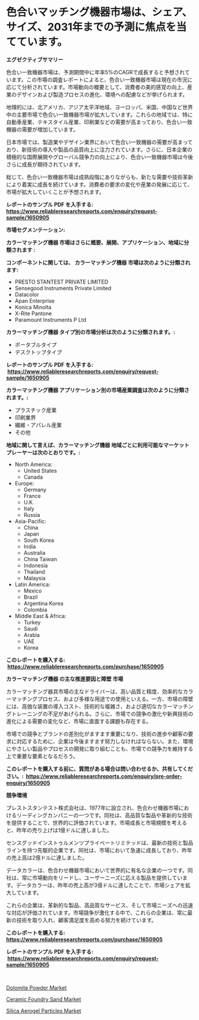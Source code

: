 <p><h1>色合いマッチング機器市場は、シェア、サイズ、2031年までの予測に焦点を当てています。</h1></p><p><strong>エグゼクティブサマリー</strong></p>
<p><p>色合い一致機器市場は、予測期間中に年率5%のCAGRで成長すると予想されています。この市場の調査レポートによると、色合い一致機器市場は現在の市況に応じて分析されています。市場動向の概要として、消費者の美的感覚の向上、産業のデザインおよび製造プロセスの進化、環境への配慮などが挙げられます。</p><p>地理的には、北アメリカ、アジア太平洋地域、ヨーロッパ、米国、中国など世界中の主要市場で色合い一致機器市場が拡大しています。これらの地域では、特に自動車産業、テキスタイル産業、印刷業などの需要が高まっており、色合い一致機器の需要が増加しています。</p><p>日本市場では、製造業やデザイン業界において色合い一致機器の需要が高まっており、新技術の導入や製品の品質向上に注力されています。さらに、日本企業の積極的な国際展開やグローバル競争力の向上により、色合い一致機器市場は今後さらに成長が期待されています。</p><p>総じて、色合い一致機器市場は成熟段階にありながらも、新たな需要や技術革新により着実に成長を続けています。消費者の要求の変化や産業の発展に応じて、市場が拡大していくことが予想されます。</p></p>
<p><strong>レポートのサンプル PDF を入手する: <a href="https://www.reliableresearchreports.com/enquiry/request-sample/1650905">https://www.reliableresearchreports.com/enquiry/request-sample/1650905</a></strong></p>
<p><strong>市場セグメンテーション:</strong></p>
<p><strong> カラーマッチング機器 市場はさらに概要、展開、アプリケーション、地域に分類されます :</strong></p>
<p><strong>コンポーネントに関しては、 カラーマッチング機器 市場は次のように分類されます: &nbsp;</strong></p>
<p><ul><li>PRESTO STANTEST PRIVATE LIMITED</li><li>Sensegood Instruments Private Limited</li><li>Datacolor</li><li>Apan Enterprise</li><li>Konica Minolta</li><li>X-Rite Pantone</li><li>Paramount Instruments P Ltd</li></ul></p>
<p><strong> カラーマッチング機器 タイプ別の市場分析は次のように分類されます。:</strong></p>
<p><ul><li>ポータブルタイプ</li><li>デスクトップタイプ</li></ul></p>
<p><strong>レポートのサンプル PDF を入手する: &nbsp;<a href="https://www.reliableresearchreports.com/enquiry/request-sample/1650905">https://www.reliableresearchreports.com/enquiry/request-sample/1650905</a></strong></p>
<p><strong> カラーマッチング機器 アプリケーション別の市場産業調査は次のように分類されます。:</strong></p>
<p><ul><li>プラスチック産業</li><li>印刷業界</li><li>繊維・アパレル産業</li><li>その他</li></ul></p>
<p><strong>地域に関して言えば、カラーマッチング機器 地域ごとに利用可能なマーケットプレーヤーは次のとおりです。:</strong></p>
<p><ul>
    <li>
        North America:
        <ul>
            <li>United States</li>
            <li>Canada</li>
        </ul>
    </li>
    <li>
        Europe:
        <ul>
            <li>Germany</li>
            <li>France</li>
            <li>U.K.</li>
            <li>Italy</li>
            <li>Russia</li>
        </ul>
    </li>
    <li>
        Asia-Pacific:
        <ul>
            <li>China</li>
            <li>Japan</li>
            <li>South Korea</li>
            <li>India</li>
            <li>Australia</li>
            <li>China Taiwan</li>
            <li>Indonesia</li>
            <li>Thailand</li>
            <li>Malaysia</li>
        </ul>
    </li>
    <li>
        Latin America:
        <ul>
            <li>Mexico</li>
            <li>Brazil</li>
            <li>Argentina Korea</li>
            <li>Colombia</li>
        </ul>
    </li>
    <li>
        Middle East & Africa:
        <ul>
            <li>Turkey</li>
            <li>Saudi</li>
            <li>Arabia</li>
            <li>UAE</li>
            <li>Korea</li>
        </ul>
    </li>
    </ul></p>
<p><strong>このレポートを購入する: &nbsp;<a href="https://www.reliableresearchreports.com/purchase/1650905">https://www.reliableresearchreports.com/purchase/1650905</a></strong></p>
<p><strong>カラーマッチング機器 の主な推進要因と障壁 市場</strong></p>
<p><p>カラーマッチング器具市場の主なドライバーは、高い品質と精度、効率的なカラーマッチングプロセス、および多様な用途での使用といえる。一方、市場の障壁には、高価な装置の導入コスト、技術的な複雑さ、および適切なカラーマッチングトレーニングの不足があげられる。さらに、市場での競争の激化や新興技術の進化による需要の変化など、市場に直面する課題も存在する。</p><p>市場での競争とブランドの差別化がますます重要になり、技術の進歩や顧客の要求に対応するために、企業は今後ますます努力しなければならない。また、環境にやさしい製品やプロセスの開発に取り組むことも、市場での競争力を維持する上で重要な要素となるだろう。</p></p>
<p><strong>このレポートを購入する前に、質問がある場合は問い合わせるか、共有してください。:&nbsp; <a href="https://www.reliableresearchreports.com/enquiry/pre-order-enquiry/1650905">https://www.reliableresearchreports.com/enquiry/pre-order-enquiry/1650905</a></strong></p>
<p><strong>競争環境</strong></p>
<p><p>プレストスタンテスト株式会社は、1977年に設立され、色合わせ機器市場におけるリーディングカンパニーの一つです。同社は、高品質な製品や革新的な技術を提供することで、世界的に評価されています。市場成長と市場規模を考えると、昨年の売り上げは1億ドルに達しました。</p><p>センスグッドインストゥルメンツプライベートリミテッドは、最新の技術と製品ラインを持つ先駆的企業です。同社は、市場において急速に成長しており、昨年の売上高は2億ドルに達しました。</p><p>データカラーは、色合わせ機器市場において世界的に有名な企業の一つです。同社は、常に市場動向をリードし、ユーザーニーズに応える製品を提供しています。データカラーは、昨年の売上高が3億ドルに達したことで、市場シェアを拡大しています。</p><p>これらの企業は、革新的な製品、高品質なサービス、そして市場ニーズへの迅速な対応が評価されています。市場競争が激化する中で、これらの企業は、常に最新の技術を取り入れ、顧客満足度を高める努力を続けています。</p></p>
<p><strong>このレポートを購入する: &nbsp; <a href="https://www.reliableresearchreports.com/purchase/1650905">https://www.reliableresearchreports.com/purchase/1650905</a></strong></p>
<p><strong>レポートのサンプル PDF を入手する: &nbsp;<a href="https://www.reliableresearchreports.com/enquiry/request-sample/1650905">https://www.reliableresearchreports.com/enquiry/request-sample/1650905</a></strong><strong></strong></p>
<p>&nbsp;</p>
<p><p><a href="https://adventurous-uranium-ef9.notion.site/Dolomite-Powder-Market-Size-Market-Trends-and-Growth-Outlook-forecasted-for-period-from-2024-to-20-c5d851f698b546049516e7c5d50913bf">Dolomite Powder Market</a></p><p><a href="https://carnation-joke-41f.notion.site/Ceramic-Foundry-Sand-Market-Size-Growing-and-Forecasted-for-period-from-2024-2031-and-provides-com-12bf94a64c1941379f23b778e3d5d295">Ceramic Foundry Sand Market</a></p><p><a href="https://extreme-scabiosa-c81.notion.site/Silica-Aerogel-Particles-Market-Offers-Provide-Insightful-Data-for-the-Time-Period-from-2024-to-2031-ba6ee5357754438487718b0f4fd51905">Silica Aerogel Particles Market</a></p></p>